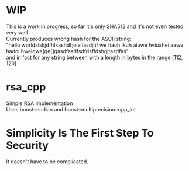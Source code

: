 # WIP
This is a work in progress, so far it's only SHA512 and it's not even tested very well.\
Currently produces wrong hash for the ASCII string:\
"hello worldalskjdfhlkashdf;oie lasdjhf we fiauh lkuh aiuwe hviuahei aawe hadoi hweiqwe[qe[]qasdfasdfsdfdsffdshgjtasdfas"\
and in fact for any string between with a length in bytes in the range [112, 120]
# rsa_cpp
Simple RSA Implementation\
Uses boost::endian and boost::multiprecision::cpp_int

# Simplicity Is The First Step To Security
It doesn't have to be complicated.
